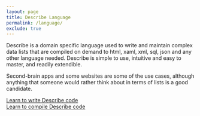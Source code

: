 ```yaml
---
layout: page
title: Describe Language
permalink: /language/
exclude: true
---
```

Describe is a domain specific language used to write and maintain complex data lists that are compiled on demand to html, xaml, xml, sql, json and any other language needed. Describe is simple to use, intuitive and easy to master, and readily extendible.

Second-brain apps and some websites are some of the use cases, although anything that someone would rather think about in terms of lists is a good candidate.

[Learn to write Describe code](/DescribeDocumentation/language/home)<br>
[Learn to compile Describe code](/DescribeDocumentation/language/compile)